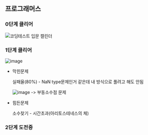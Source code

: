 ## 프로그래머스
### 0단계 클리어
![코딩테스트 입문 캘린더](https://user-images.githubusercontent.com/82068552/228738197-1d85dfa8-b442-4860-b8e8-0579ec321486.png)
### 1단계 클리어
![image](https://user-images.githubusercontent.com/82068552/229432327-52783131-f851-4653-abd7-ec5aeb98f1f5.png)
- 막힌문제

  실패율(80%) - NaN type문제인거 같은데 내 방식으로 풀려고 해도 안됨
  
  ![image](https://user-images.githubusercontent.com/82068552/229716701-6bb1d163-16e2-4f7b-8b47-557be0d2009c.png)
  -> 부동소수점 문제
  
- 힘든문제

  소수찾기 - 시간초과(아리토스테네스의 체)
### 2단계 도전중
